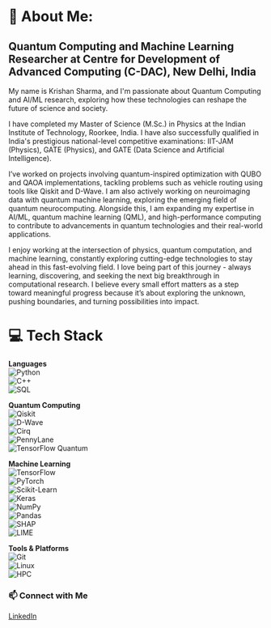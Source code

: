 # 💫 About Me:
## Quantum Computing and Machine Learning Researcher at Centre for Development of Advanced Computing (C-DAC), New Delhi, India <br>

My name is Krishan Sharma, and I'm passionate about Quantum Computing and AI/ML research, exploring how these technologies can reshape the future of science and society. <br>

I have completed my Master of Science (M.Sc.) in Physics at the Indian Institute of Technology, Roorkee, India. I have also successfully qualified in India's prestigious national-level competitive examinations: IIT-JAM (Physics), GATE (Physics), and GATE (Data Science and Artificial Intelligence). <br>

I’ve worked on projects involving quantum-inspired optimization with QUBO and QAOA implementations, tackling problems such as vehicle routing using tools like Qiskit and D-Wave. I am also actively working on neuroimaging data with quantum machine learning, exploring the emerging field of quantum neurocomputing. Alongside this, I am expanding my expertise in AI/ML, quantum machine learning (QML), and high-performance computing to contribute to advancements in quantum technologies and their real-world applications. <br>

I enjoy working at the intersection of physics, quantum computation, and machine learning, constantly exploring cutting-edge technologies to stay ahead in this fast-evolving field. I love being part of this journey - always learning, discovering, and seeking the next big breakthrough in computational research. I believe every small effort matters as a step toward meaningful progress because it’s about exploring the unknown, pushing boundaries, and turning possibilities into impact.

# 💻 Tech Stack  

**Languages**  
![Python](https://img.shields.io/badge/Python-3776AB?style=for-the-badge&logo=python&logoColor=white)  
![C++](https://img.shields.io/badge/C++-00599C?style=for-the-badge&logo=cplusplus&logoColor=white)  
![SQL](https://img.shields.io/badge/SQL-003B57?style=for-the-badge&logo=database&logoColor=white)  

**Quantum Computing**  
![Qiskit](https://img.shields.io/badge/Qiskit-6929C4?style=for-the-badge&logo=ibm&logoColor=white)  
![D-Wave](https://img.shields.io/badge/D--Wave-2A3E59?style=for-the-badge&logo=d-wave&logoColor=white)  
![Cirq](https://img.shields.io/badge/Cirq-FF6F00?style=for-the-badge&logo=google&logoColor=white)  
![PennyLane](https://img.shields.io/badge/PennyLane-FF3366?style=for-the-badge&logo=quantum-computing&logoColor=white)  
![TensorFlow Quantum](https://img.shields.io/badge/TensorFlow%20Quantum-FF6F00?style=for-the-badge&logo=tensorflow&logoColor=white)  

**Machine Learning**  
![TensorFlow](https://img.shields.io/badge/TensorFlow-FF6F00?style=for-the-badge&logo=tensorflow&logoColor=white)  
![PyTorch](https://img.shields.io/badge/PyTorch-EE4C2C?style=for-the-badge&logo=pytorch&logoColor=white)  
![Scikit-Learn](https://img.shields.io/badge/Scikit--Learn-F7931E?style=for-the-badge&logo=scikit-learn&logoColor=white)  
![Keras](https://img.shields.io/badge/Keras-D00000?style=for-the-badge&logo=keras&logoColor=white)  
![NumPy](https://img.shields.io/badge/NumPy-013243?style=for-the-badge&logo=numpy&logoColor=white)  
![Pandas](https://img.shields.io/badge/Pandas-150458?style=for-the-badge&logo=pandas&logoColor=white)  
![SHAP](https://img.shields.io/badge/SHAP-009688?style=for-the-badge&logo=python&logoColor=white)  
![LIME](https://img.shields.io/badge/LIME-00C853?style=for-the-badge&logo=python&logoColor=white)  

**Tools & Platforms**  
![Git](https://img.shields.io/badge/GIT-F05032?style=for-the-badge&logo=git&logoColor=white)  
![Linux](https://img.shields.io/badge/Linux-FCC624?style=for-the-badge&logo=linux&logoColor=black)  
![HPC](https://img.shields.io/badge/HPC-0A192F?style=for-the-badge&logo=supermicro&logoColor=white)  

### 📫 Connect with Me
[LinkedIn](https://www.linkedin.com/in/krishan-19-sharma/)
